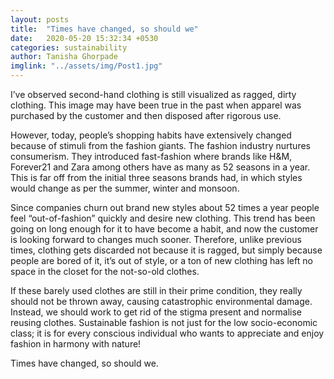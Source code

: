 ```yaml
---
layout: posts
title:  "Times have changed, so should we"
date:   2020-05-20 15:32:34 +0530
categories: sustainability
author: Tanisha Ghorpade
imglink: "../assets/img/Post1.jpg"
---
```


I’ve observed second-hand clothing is still visualized as ragged, dirty clothing. This image may have been true in the past when apparel was purchased by the customer and then disposed after rigorous use.

However, today, people’s shopping habits have extensively changed because of stimuli from the fashion giants. The fashion industry nurtures consumerism. They introduced fast-fashion where brands like H&M, Forever21 and Zara among others have as many as 52 seasons in a year. This is far off from the initial three seasons brands had, in which styles would change as per the summer, winter and monsoon.

Since companies churn out brand new styles about 52 times a year people feel “out-of-fashion” quickly and desire new clothing. This trend has been going on long enough for it to have become a habit, and now the customer is looking forward to changes much sooner. Therefore, unlike previous times, clothing gets discarded not because it is ragged, but simply because people are bored of it, it’s out of style, or a ton of new clothing has left no space in the closet for the not-so-old clothes.

If these barely used clothes are still in their prime condition, they really should not be thrown away, causing catastrophic environmental damage. Instead, we should work to get rid of the stigma present and normalise reusing clothes. Sustainable fashion is not just for the low socio-economic class; it is for every conscious individual who
wants to appreciate and enjoy fashion in harmony with nature!

Times have changed, so should we.
